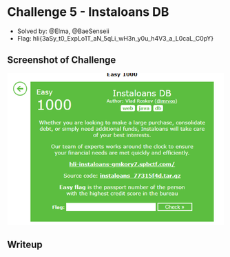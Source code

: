 # Challenge 5 - Instaloans DB
- Solved by: @Elma, @BaeSenseii
- Flag: hli{3aSy_t0_ExpLo1T_aN_5qLi_wH3n_y0u_h4V3_a_L0caL_C0pY}

## Screenshot of Challenge
![alt](./images/chall-screenshot.png)

## Writeup
